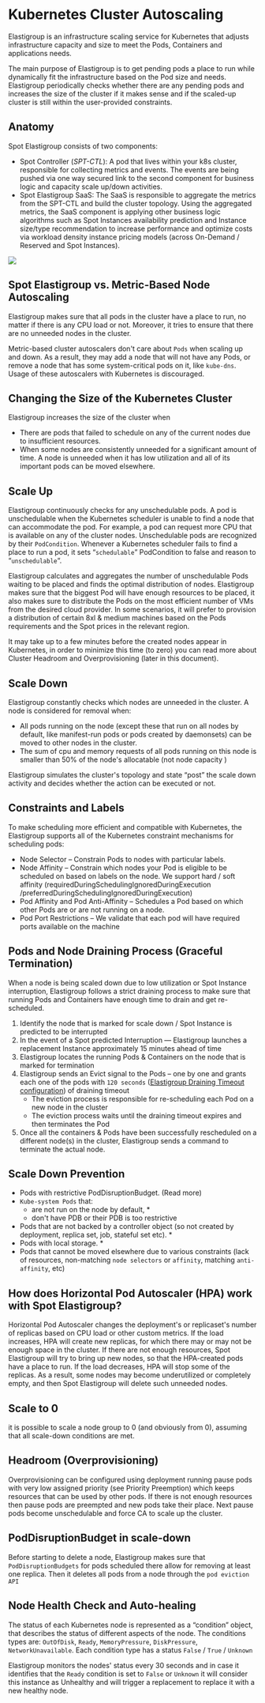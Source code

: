 # Kubernetes Cluster Autoscaling

Elastigroup is an infrastructure scaling service for Kubernetes that adjusts infrastructure capacity and size to meet the Pods, Containers and applications needs.

The main purpose of Elastigroup is to get pending pods a place to run while dynamically fit the infrastructure based on the Pod size and needs. Elastigroup periodically checks whether there are any pending pods and increases the size of the cluster if it makes sense and if the scaled-up cluster is still within the user-provided constraints.

## Anatomy

Spot Elastigroup consists of two components:

- Spot Controller (_SPT-CTL_): A pod that lives within your k8s cluster, responsible for collecting metrics and events. The events are being pushed via one way secured link to the second component for business logic and capacity scale up/down activities.
- Spot Elastigroup SaaS: The SaaS is responsible to aggregate the metrics from the SPT-CTL and build the cluster topology. Using the aggregated metrics, the SaaS component is applying other business logic algorithms such as Spot Instances availability prediction and Instance size/type recommendation to increase performance and optimize costs via workload density instance pricing models (across On-Demand / Reserved and Spot Instances).

<img src="/elastigroup/_media/kubernetes-cluster-autoscaling_1.jpg" />

## Spot Elastigroup vs. Metric-Based Node Autoscaling

Elastigroup makes sure that all pods in the cluster have a place to run, no matter if there is any CPU load or not. Moreover, it tries to ensure that there are no unneeded nodes in the cluster.

Metric-based cluster autoscalers don't care about `Pods` when scaling up and down. As a result, they may add a node that will not have any Pods, or remove a node that has some system-critical pods on it, like `kube-dns`. Usage of these autoscalers with Kubernetes is discouraged.

## Changing the Size of the Kubernetes Cluster

Elastigroup increases the size of the cluster when

- There are pods that failed to schedule on any of the current nodes due to insufficient resources.
- When some nodes are consistently unneeded for a significant amount of time. A node is unneeded when it has low utilization and all of its important pods can be moved elsewhere.

## Scale Up

Elastigroup continuously checks for any unschedulable pods. A pod is unschedulable when the Kubernetes scheduler is unable to find a node that can accommodate the pod.
For example, a pod can request more CPU that is available on any of the cluster nodes. Unschedulable pods are recognized by their `PodCondition`. Whenever a Kubernetes scheduler fails to find a place to run a pod, it sets “`schedulable`” PodCondition to false and reason to “`unschedulable`“.

Elastigroup calculates and aggregates the number of unschedulable Pods waiting to be placed and finds the optimal distribution of nodes. Elastigroup makes sure that the biggest Pod will have enough resources to be placed, it also makes sure to distribute the Pods on the most efficient number of VMs from the desired cloud provider. In some scenarios, it will prefer to provision a distribution of certain 8xl & medium machines based on the Pods requirements and the Spot prices in the relevant region.

It may take up to a few minutes before the created nodes appear in Kubernetes, in order to minimize this time (to zero) you can read more about Cluster Headroom and Overprovisioning (later in this document).

## Scale Down

Elastigroup constantly checks which nodes are unneeded in the cluster.
A node is considered for removal when:

- All pods running on the node (except these that run on all nodes by default, like manifest-run pods or pods created by daemonsets) can be moved to other nodes in the cluster.
- The sum of cpu and memory requests of all pods running on this node is smaller than 50% of the node's allocatable (not node capacity )

Elastigroup simulates the cluster's topology and state “post” the scale down activity and decides whether the action can be executed or not.

## Constraints and Labels

To make scheduling more efficient and compatible with Kubernetes, the Elastigroup supports all of the Kubernetes constraint mechanisms for scheduling pods:

- Node Selector – Constrain Pods to nodes with particular labels.
- Node Affinity – Constrain which nodes your Pod is eligible to be scheduled on based on labels on the node.
  We support hard / soft affinity (requiredDuringSchedulingIgnoredDuringExecution /preferredDuringSchedulingIgnoredDuringExecution)
- Pod Affinity and Pod Anti-Affinity – Schedules a Pod based on which other Pods are or are not running on a node.
- Pod Port Restrictions – We validate that each pod will have required ports available on the machine

## Pods and Node Draining Process (Graceful Termination)

When a node is being scaled down due to low utilization or Spot Instance interruption, Elastigroup follows a strict draining process to make sure that running Pods and Containers have enough time to drain and get re-scheduled.

1. Identify the node that is marked for scale down / Spot Instance is predicted to be interrupted
2. In the event of a Spot predicted Interruption — Elastigroup launches a replacement Instance approximately 15 minutes ahead of time
3. Elastigroup locates the running Pods & Containers on the node that is marked for termination
4. Elastigroup sends an Evict signal to the Pods – one by one and grants each one of the pods with `120 seconds` ([Elastigroup Draining Timeout configuration](https://docs.spot.io/spotinst-api/elastigroup/amazon-web-services/create/#strategy.drainingTimeout)) of draining timeout
   * The eviction process is responsible for re-scheduling each Pod on a new node in the cluster
   * The eviction process waits until the draining timeout expires and then terminates the Pod
5. Once all the containers & Pods have been successfully rescheduled on a different node(s) in the cluster, Elastigroup sends a command to terminate the actual node.

## Scale Down Prevention

- Pods with restrictive PodDisruptionBudget. (Read more)
- `Kube-system Pods` that:
  - are not run on the node by default, \*
  - don't have PDB or their PDB is too restrictive
- Pods that are not backed by a controller object (so not created by deployment, replica set, job, stateful set etc). \*
- Pods with local storage. \*
- Pods that cannot be moved elsewhere due to various constraints (lack of resources, non-matching `node selectors` or `affinity`, matching `anti-affinity`, etc)

## How does Horizontal Pod Autoscaler (HPA) work with Spot Elastigroup?

Horizontal Pod Autoscaler changes the deployment's or replicaset's number of replicas based on CPU load or other custom metrics. If the load increases, HPA will create new replicas, for which there may or may not be enough space in the cluster.
If there are not enough resources, Spot Elastigroup will try to bring up new nodes, so that the HPA-created pods have a place to run. If the load decreases, HPA will stop some of the replicas. As a result, some nodes may become underutilized or completely empty, and then Spot Elastigroup will delete such unneeded nodes.

## Scale to 0

it is possible to scale a node group to 0 (and obviously from 0), assuming that all scale-down conditions are met.

## Headroom (Overprovisioning)

Overprovisioning can be configured using deployment running pause pods with very low assigned priority (see Priority Preemption) which keeps resources that can be used by other pods. If there is not enough resources then pause pods are preempted and new pods take their place. Next pause pods become unschedulable and force CA to scale up the cluster.

## PodDisruptionBudget in scale-down

Before starting to delete a node, Elastigroup makes sure that `PodDisruptionBudgets` for pods scheduled there allow for removing at least one replica. Then it deletes all pods from a node through the `pod eviction API`

## Node Health Check and Auto-healing

The status of each Kubernetes node is represented as a “condition” object, that describes the status of different aspects of the node. The conditions types are: `OutOfDisk`, `Ready`, `MemoryPressure`, `DiskPressure`, `NetworkUnavailable`. Each condition type has a status `False` / `True` / `Unknown`

Elastigroup monitors the nodes' status every 30 seconds and in case it identifies that the `Ready` condition is set to `False` or `Unknown` it will consider this instance as Unhealthy and will trigger a replacement to replace it with a new healthy node.
